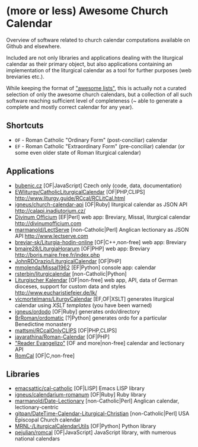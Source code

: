 # (more or less) Awesome Church Calendar

Overview of software related to church calendar computations
available on Github and elsewhere.

Included are not only libraries and applications dealing
with the liturgical calendar as their primary object,
but also applications containing an implementation of the liturgical
calendar as a tool for further purposes (web breviaries etc.).

While keeping the format of ["awesome lists"](https://github.com/sindresorhus/awesome),
this is actually not a curated selection of only the awesome
church calendars, but a collection of all such software
reaching sufficient level of completeness (~ able to generate
a complete and mostly correct calendar for any year).

## Shortcuts

* `OF` - Roman Catholic "Ordinary Form" (post-conciliar) calendar
* `EF` - Roman Catholic "Extraordinary Form" (pre-conciliar) calendar (or some even older state of Roman liturgical calendar)

## Applications

* [bubenic.cz](http://bubenic.cz/kalendar/) [OF|JavaScript] Czech only (code, data, documentation)
* [EWliturgy/CatholicLiturgicalCalendar](https://github.com/EWliturgy/CatholicLiturgicalCalendar)
  [OF|PHP,CLIPS]
  http://www.liturgy.guide/RCcal/RCLitCal.html
* [igneus/church-calendar-api](https://github.com/igneus/church-calendar-api)
  [OF|Ruby] liturgical calendar as JSON API
  http://calapi.inadiutorium.cz/
* [Divinum Officium](https://github.com/DivinumOfficium/divinum-officium)
  [EF|Perl] web app: Breviary, Missal, liturgical calendar
  http://divinumofficium.com
* [marmanold/LectServe](https://github.com/marmanold/LectServe)
  [non-Catholic|Perl] Anglican lectionary as JSON API
  http://www.lectserve.com
* [breviar-sk/Liturgia-hodin-online](https://github.com/breviar-sk/Liturgia-hodin-online)
  [OF|C++,non-free] web app: Breviary
* [bmaire28/LiturgiaHorarum](https://github.com/bmaire28/LiturgiaHorarum)
  [OF|PHP] web app: Breviary
  http://boris.maire.free.fr/index.php
* [JohnRDOrazio/LiturgicalCalendar](https://github.com/JohnRDOrazio/LiturgicalCalendar)
  [OF|PHP]
* [mmolenda/Missal1962](https://github.com/mmolenda/Missal1962)
  [EF|Python] console app: calendar
* [rsterbin/liturgicalendar](https://github.com/rsterbin/liturgicalendar)
  [non-Catholic|Python]
* [Liturgischer Kalendar](http://www.eucharistiefeier.de/lk/)
  [OF|non-free] web app, API, data of German dioceses, support for custom data and styles
  http://www.eucharistiefeier.de/lk/
* [vicmortelmans/LiturgyCalendar](https://github.com/vicmortelmans/LiturgyCalendar)
  [EF,OF|XSLT] generates liturgical calendar using *XSLT templates* (you have been warned)
* [igneus/ordodo](https://github.com/igneus/ordodo)
  [OF|Ruby] generates ordo/directory
* [BrRoman/ordomatic](https://github.com/BrRoman/ordomatic)
  [?|Python] generates ordo for a particular Benedictine monastery
* [mattsmi/RCcalOnlyCLIPS](https://github.com/mattsmi/RCcalOnlyCLIPS)
  [OF|PHP,CLIPS]
* [jayarathina/Roman-Calendar](https://github.com/jayarathina/Roman-Calendar)
  [OF|PHP]
* ["Reader Evangelizo"](http://feed.evangelizo.org/v2/reader.php)
  [OF and more|non-free] calendar and lectionary API
* [RomCal](http://www.romcal.net/)
  [OF|C,non-free]

## Libraries

* [emacsattic/cal-catholic](https://github.com/emacsattic/cal-catholic)
  [OF|LISP] Emacs LISP library
* [igneus/calendarium-romanum](https://github.com/igneus/calendarium-romanum)
  [OF|Ruby] Ruby library
* [marmanold/Date-Lectionary](https://github.com/marmanold/Date-Lectionary)
  [non-Catholic|Perl] Anglican calendar, lectionary-centric
* [gitpan/DateTime-Calendar-Liturgical-Christian](https://github.com/gitpan/DateTime-Calendar-Liturgical-Christian)
  [non-Catholic|Perl] USA Episcopal Church calendar
* [MRNL-/LiturgicalCalendarUtils](https://github.com/MRNL-/LiturgicalCalendarUtils)
  [OF|Python] Python library
* [pejulian/romcal](https://github.com/pejulian/romcal)
  [OF|JavaScript] JavaScript library, with numerous national calendars
